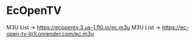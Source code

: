 # EcOpenTV
M3U List -> https://ecopentv.3.us-1.fl0.io/ec.m3u
M3U List -> https://ec-open-tv-lp1i.onrender.com/ec.m3u
